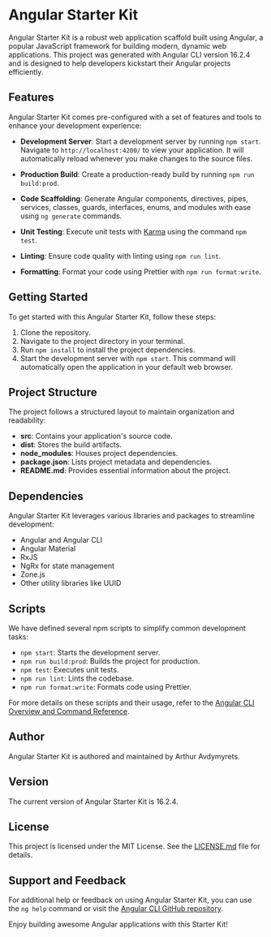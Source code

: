 # Angular Starter Kit

Angular Starter Kit is a robust web application scaffold built using Angular, a popular JavaScript framework for building modern, dynamic web applications. This project was generated with Angular CLI version 16.2.4 and is designed to help developers kickstart their Angular projects efficiently.

## Features

Angular Starter Kit comes pre-configured with a set of features and tools to enhance your development experience:

- **Development Server**: Start a development server by running `npm start`. Navigate to `http://localhost:4200/` to view your application. It will automatically reload whenever you make changes to the source files.

- **Production Build**: Create a production-ready build by running `npm run build:prod`.

- **Code Scaffolding**: Generate Angular components, directives, pipes, services, classes, guards, interfaces, enums, and modules with ease using `ng generate` commands.

- **Unit Testing**: Execute unit tests with [Karma](https://karma-runner.github.io) using the command `npm test`.

- **Linting**: Ensure code quality with linting using `npm run lint`.

- **Formatting**: Format your code using Prettier with `npm run format:write`.

## Getting Started

To get started with this Angular Starter Kit, follow these steps:

1. Clone the repository.
2. Navigate to the project directory in your terminal.
3. Run `npm install` to install the project dependencies.
4. Start the development server with `npm start`. This command will automatically open the application in your default web browser.

## Project Structure

The project follows a structured layout to maintain organization and readability:

- **src**: Contains your application's source code.
- **dist**: Stores the build artifacts.
- **node_modules**: Houses project dependencies.
- **package.json**: Lists project metadata and dependencies.
- **README.md**: Provides essential information about the project.

## Dependencies

Angular Starter Kit leverages various libraries and packages to streamline development:

- Angular and Angular CLI
- Angular Material
- RxJS
- NgRx for state management
- Zone.js
- Other utility libraries like UUID

## Scripts

We have defined several npm scripts to simplify common development tasks:

- `npm start`: Starts the development server.
- `npm run build:prod`: Builds the project for production.
- `npm test`: Executes unit tests.
- `npm run lint`: Lints the codebase.
- `npm run format:write`: Formats code using Prettier.

For more details on these scripts and their usage, refer to the [Angular CLI Overview and Command Reference](https://angular.io/cli).

## Author

Angular Starter Kit is authored and maintained by Arthur Avdymyrets.

## Version

The current version of Angular Starter Kit is 16.2.4.

## License

This project is licensed under the MIT License. See the [LICENSE.md](https://github.com/amorfos33/angular-starter-kit/blob/main/LICENSE) file for details.

## Support and Feedback

For additional help or feedback on using Angular Starter Kit, you can use the `ng help` command or visit the [Angular CLI GitHub repository](https://github.com/angular/angular-cli).

Enjoy building awesome Angular applications with this Starter Kit!
